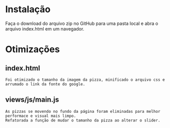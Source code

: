 # Instalação
Faça o download do arquivo zip no GitHub para uma pasta local e abra o arquivo index.html em um navegador.

# Otimizações

## index.html
	Foi otimizado o tamanho da imagem da pizza, minificado o arquivo css e arrumado o link da fonte do google.

## views/js/main.js
	As pizzas se movendo no fundo da página foram eliminadas para melhor performace e visual mais limpo.
	Refatorada a função de mudar o tamanho da pizza ao alterar o slider.